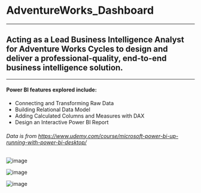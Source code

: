 # AdventureWorks_Dashboard
-----------------------------

## Acting as a Lead Business Intelligence Analyst for Adventure Works Cycles to design and deliver a professional-quality, end-to-end business intelligence solution.
--------------------------------
#### Power BI features explored include:
* Connecting and Transforming Raw Data
* Building Relational Data Model
* Adding Calculated Columns and Measures with DAX
* Design an Interactive Power BI Report
  
###### Data is from https://www.udemy.com/course/microsoft-power-bi-up-running-with-power-bi-desktop/
![image](https://user-images.githubusercontent.com/43384024/171511588-62458fed-1f2e-43ac-90a2-dc76c6333da4.png)

![image](https://user-images.githubusercontent.com/43384024/171511818-9a14e581-7ea9-456f-8315-6c336f491a40.png)

![image](https://user-images.githubusercontent.com/43384024/171512166-6a1a47d6-cfa7-4939-b3b6-07b567493340.png)

